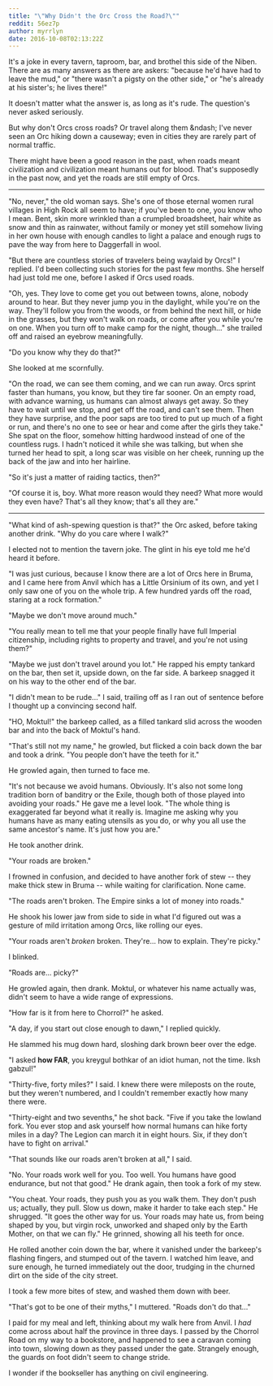 ```yaml
---
title: "\"Why Didn't the Orc Cross the Road?\""
reddit: 56ez7p
author: myrrlyn
date: 2016-10-08T02:13:22Z
---
```


It's a joke in every tavern, taproom, bar, and brothel this side of the Niben. There are as many answers as there are askers: "because he'd have had to leave the mud," or "there wasn't a pigsty on the other side," or "he's already at his sister's; he lives there!"

It doesn't matter what the answer is, as long as it's rude. The question's never asked seriously.

But why don't Orcs cross roads? Or travel along them &amp;ndash; I've never seen an Orc hiking down a causeway; even in cities they are rarely part of normal traffic.

There might have been a good reason in the past, when roads meant civilization and civilization meant humans out for blood. That's supposedly in the past now, and yet the roads are still empty of Orcs.

____

"No, never," the old woman says. She's one of those eternal women rural villages in High Rock all seem to have; if you've been to one, you know who I mean. Bent, skin more wrinkled than a crumpled broadsheet, hair white as snow and thin as rainwater, without family or money yet still somehow living in her own house with enough candles to light a palace and enough rugs to pave the way from here to Daggerfall in wool.

"But there are countless stories of travelers being waylaid by Orcs!" I replied. I'd been collecting such stories for the past few months. She herself had just told me one, before I asked if Orcs used roads.

"Oh, yes. They love to come get you out between towns, alone, nobody around to hear. But they never jump you in the daylight, while you're on the way. They'll follow you from the woods, or from behind the next hill, or hide in the grasses, but they won't walk on roads, or come after you while you're on one. When you turn off to make camp for the night, though..." she trailed off and raised an eyebrow meaningfully.

"Do you know why they do that?"

She looked at me scornfully.

"On the road, we can see them coming, and we can run away. Orcs sprint faster than humans, you know, but they tire far sooner. On an empty road, with advance warning, us humans can almost always get away. So they have to wait until we stop, and get off the road, and can't see them. Then they have surprise, and the poor saps are too tired to put up much of a fight or run, and there's no one to see or hear and come after the girls they take." She spat on the floor, somehow hitting hardwood instead of one of the countless rugs. I hadn't noticed it while she was talking, but when she turned her head to spit, a long scar was visible on her cheek, running up the back of the jaw and into her hairline.

"So it's just a matter of raiding tactics, then?"

"Of course it is, boy. What more reason would they need? What more would they even have? That's all they know; that's all they are."

____

"What kind of ash-spewing question is that?" the Orc asked, before taking another drink. "Why do you care where I walk?"

I elected not to mention the tavern joke. The glint in his eye told me he'd heard it before.

"I was just curious, because I know there are a lot of Orcs here in Bruma, and I came here from Anvil which has a Little Orsinium of its own, and yet I only saw one of you on the whole trip. A few hundred yards off the road, staring at a rock formation."

"Maybe we don't move around much."

"You really mean to tell me that your people finally have full Imperial citizenship, including rights to property and travel, and you're not using them?"

"Maybe we just don't travel around you lot." He rapped his empty tankard on the bar, then set it, upside down, on the far side. A barkeep snagged it on his way to the other end of the bar.

"I didn't mean to be rude..." I said, trailing off as I ran out of sentence before I thought up a convincing second half.

"HO, Moktul!" the barkeep called, as a filled tankard slid across the wooden bar and into the back of Moktul's hand.

"That's still not my name," he growled, but flicked a coin back down the bar and took a drink. "You people don't have the teeth for it."

He growled again, then turned to face me.

"It's not because we avoid humans. Obviously. It's also not some long tradition born of banditry or the Exile, though both of those played into avoiding your roads." He gave me a level look. "The whole thing is exaggerated far beyond what it really is. Imagine me asking why you humans have as many eating utensils as you do, or why you all use the same ancestor's name. It's just how you are."

He took another drink.

"Your roads are broken."

I frowned in confusion, and decided to have another fork of stew -- they make thick stew in Bruma -- while waiting for clarification. None came.

"The roads aren't broken. The Empire sinks a lot of money into roads."

He shook his lower jaw from side to side in what I'd figured out was a gesture of mild irritation among Orcs, like rolling our eyes.

"Your roads aren't *broken* broken. They're... how to explain. They're picky."

I blinked.

"Roads are... picky?"

He growled again, then drank. Moktul, or whatever his name actually was, didn't seem to have a wide range of expressions.

"How far is it from here to Chorrol?" he asked.

"A day, if you start out close enough to dawn," I replied quickly.

He slammed his mug down hard, sloshing dark brown beer over the edge.

"I asked **how FAR**, you kreygul bothkar of an idiot human, not the time. Iksh gabzul!"

"Thirty-five, forty miles?" I said. I knew there were mileposts on the route, but they weren't numbered, and I couldn't remember exactly how many there were.

"Thirty-eight and two sevenths," he shot back. "Five if you take the lowland fork. You ever stop and ask yourself how normal humans can hike forty miles in a day? The Legion can march it in eight hours. Six, if they don't have to fight on arrival."

"That sounds like our roads aren't broken at all," I said.

"No. Your roads work well for you. Too well. You humans have good endurance, but not that good." He drank again, then took a fork of my stew.

"You cheat. Your roads, they push you as you walk them. They don't push us; actually, they pull. Slow us down, make it harder to take each step." He shrugged. "It goes the other way for us. Your roads may hate us, from being shaped by you, but virgin rock, unworked and shaped only by the Earth Mother, on that we can fly." He grinned, showing all his teeth for once.

He rolled another coin down the bar, where it vanished under the barkeep's flashing fingers, and stumped out of the tavern. I watched him leave, and sure enough, he turned immediately out the door, trudging in the churned dirt on the side of the city street.

I took a few more bites of stew, and washed them down with beer.

"That's got to be one of their myths," I muttered. "Roads don't do that..."

I paid for my meal and left, thinking about my walk here from Anvil. I *had* come across about half the province in three days. I passed by the Chorrol Road on my way to a bookstore, and happened to see a caravan coming into town, slowing down as they passed under the gate. Strangely enough, the guards on foot didn't seem to change stride.

I wonder if the bookseller has anything on civil engineering.
